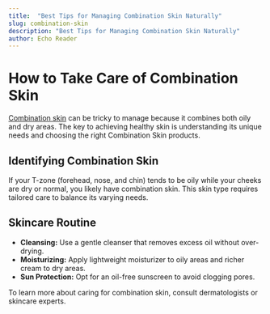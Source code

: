 ```yaml
---
title:  "Best Tips for Managing Combination Skin Naturally"
slug: combination-skin
description: "Best Tips for Managing Combination Skin Naturally"
author: Echo Reader
---
```

# How to Take Care of Combination Skin

[Combination skin](https://pureglowhealth.blogspot.com/2025/04/combination-skin-care-tips-balance.html) can be tricky to manage because it combines both oily and dry areas. The key to achieving healthy skin is understanding its unique needs and choosing the right Combination Skin products.

## Identifying Combination Skin

If your T-zone (forehead, nose, and chin) tends to be oily while your cheeks are dry or normal, you likely have combination skin. This skin type requires tailored care to balance its varying needs.

## Skincare Routine

- **Cleansing:** Use a gentle cleanser that removes excess oil without over-drying.
- **Moisturizing:** Apply lightweight moisturizer to oily areas and richer cream to dry areas.
- **Sun Protection:** Opt for an oil-free sunscreen to avoid clogging pores.

To learn more about caring for combination skin, consult dermatologists or skincare experts.
